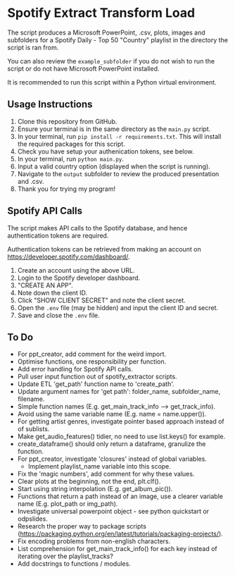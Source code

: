 # Spotify Extract Transform Load

The script produces a Microsoft PowerPoint, .csv, plots, images and subfolders for a Spotify Daily - Top 50 "Country" playlist in the directory the script is ran from.

You can also review the `example_subfolder` if you do not wish to run the script or do not have Microsoft PowerPoint installed.

It is recommended to run this script within a Python virtual environment.

## Usage Instructions

1. Clone this repository from GitHub.
2. Ensure your terminal is in the same directory as the `main.py` script.
3. In your terminal, run `pip install -r requirements.txt`. This will install the required packages for this script.
4. Check you have setup your authenication tokens, see below.
5. In your terminal, run `python main.py`.
6. Input a valid country option (displayed when the script is running).
7. Navigate to the `output` subfolder to review the produced presentation and .csv.
8. Thank you for trying my program!

## Spotify API Calls

The script makes API calls to the Spotify database, and hence authentication tokens are required.

Authentication tokens can be retrieved from making an account on <https://developer.spotify.com/dashboard/>.

1. Create an account using the above URL.
2. Login to the Spotify developer dashboard.
3. "CREATE AN APP".
4. Note down the client ID.
5. Click "SHOW CLIENT SECRET" and note the client secret.
6. Open the `.env` file (may be hidden) and input the client ID and secret.
7. Save and close the `.env` file.

## To Do

- For ppt_creator, add comment for the weird import.
- Optimise functions, one responsibility per function.
- Add error handling for Spotify API calls.
- Pull user input function out of spotify_extractor scripts.
- Update ETL 'get_path' function name to 'create_path'.
- Update argument names for 'get path': folder_name, subfolder_name, filename.
- Simple function names (E.g. get_main_track_info --> get_track_info).
- Avoid using the same variable name (E.g. name = name.upper()).
- For getting artist genres, investigate pointer based approach instead of of sublists.
- Make get_audio_features() tidier, no need to use list.keys() for example.
- create_dataframe() should only return a dataframe, granulize the function.
- For ppt_creator, investigate 'closures' instead of global variables.
    - Implement playlist_name variable into this scope.
- Fix the 'magic numbers', add comment for why these values.
- Clear plots at the beginning, not the end, plt.clf().
- Start using string interpolation (E.g. get_album_pic()).
- Functions that return a path instead of an image, use a clearer variable name (E.g. plot_path or img_path).
- Investigate universal powerpoint object - see python quickstart or odpslides.
- Research the proper way to package scripts (https://packaging.python.org/en/latest/tutorials/packaging-projects/).
- Fix encoding problems from non-english characters.
- List comprehension for get_main_track_info() for each key instead of iterating over the playlist_tracks?
- Add docstrings to functions / modules.

